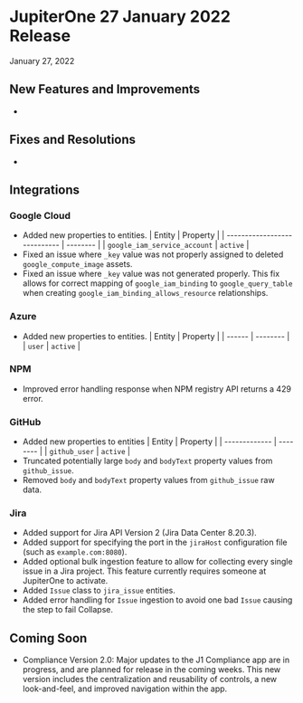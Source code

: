 
# JupiterOne 27 January 2022 Release

January 27, 2022

## New Features and Improvements

-  ​


## Fixes and Resolutions

-  ​

## Integrations

### Google Cloud
- Added new properties to entities.
| Entity                       | Property |
| ---------------------------- | -------- |
| `google_iam_service_account` | `active` |
- Fixed an issue where `_key` value was not properly assigned to deleted `google_compute_image` assets.
- Fixed an issue where `_key` value was not generated properly. This fix allows for correct mapping of `google_iam_binding` to `google_query_table` when creating `google_iam_binding_allows_resource` relationships.
### Azure
- Added new properties to entities.
| Entity | Property |
| ------ | -------- |
| `user` | `active` |
### NPM
- Improved error handling response when NPM registry API returns a 429 error.
### GitHub
- Added new properties to entities
| Entity        | Property |
| ------------- | -------- |
| `github_user` | `active` |
- Truncated potentially large `body` and `bodyText` property values from `github_issue`.
- Removed `body` and `bodyText` property values from `github_issue` raw data.
### Jira
- Added support for Jira API Version 2 (Jira Data Center 8.20.3).
- Added support for specifying the port in the `jiraHost` configuration file (such as `example.com:8080`).
- Added optional bulk ingestion feature to allow for collecting every single issue in a Jira project. This feature currently requires someone at JupiterOne to activate.
- Added `Issue` class to `jira_issue` entities.
- Added error handling for `Issue` ingestion to avoid one bad `Issue` causing the step to fail
  Collapse.

## Coming Soon

- Compliance Version 2.0: Major updates to the J1 Compliance app are in progress, and are planned for release in the coming weeks. This new version includes the centralization and reusability of controls, a new look-and-feel, and improved navigation within the app.

